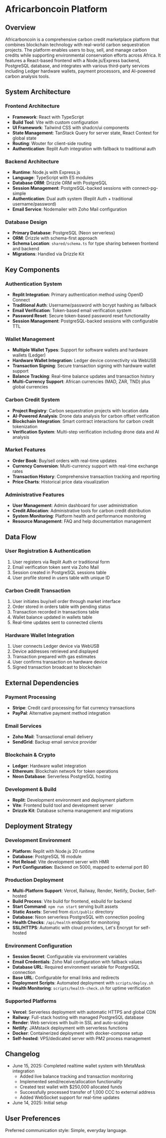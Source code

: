 # Africarboncoin Platform

## Overview

Africarboncoin is a comprehensive carbon credit marketplace platform that combines blockchain technology with real-world carbon sequestration projects. The platform enables users to buy, sell, and manage carbon credits while supporting environmental conservation efforts across Africa. It features a React-based frontend with a Node.js/Express backend, PostgreSQL database, and integrates with various third-party services including Ledger hardware wallets, payment processors, and AI-powered carbon analysis tools.

## System Architecture

### Frontend Architecture
- **Framework**: React with TypeScript
- **Build Tool**: Vite with custom configuration
- **UI Framework**: Tailwind CSS with shadcn/ui components
- **State Management**: TanStack Query for server state, React Context for global state
- **Routing**: Wouter for client-side routing
- **Authentication**: Replit Auth integration with fallback to traditional auth

### Backend Architecture
- **Runtime**: Node.js with Express.js
- **Language**: TypeScript with ES modules
- **Database ORM**: Drizzle ORM with PostgreSQL
- **Session Management**: PostgreSQL-backed sessions with connect-pg-simple
- **Authentication**: Dual auth system (Replit Auth + traditional username/password)
- **Email Service**: Nodemailer with Zoho Mail configuration

### Database Design
- **Primary Database**: PostgreSQL (Neon serverless)
- **ORM**: Drizzle with schema-first approach
- **Schema Location**: `shared/schema.ts` for type sharing between frontend and backend
- **Migrations**: Handled via Drizzle Kit

## Key Components

### Authentication System
- **Replit Integration**: Primary authentication method using OpenID Connect
- **Traditional Auth**: Username/password with bcrypt hashing as fallback
- **Email Verification**: Token-based email verification system
- **Password Reset**: Secure token-based password reset functionality
- **Session Management**: PostgreSQL-backed sessions with configurable TTL

### Wallet Management
- **Multiple Wallet Types**: Support for software wallets and hardware wallets (Ledger)
- **Hardware Wallet Integration**: Ledger device connectivity via WebUSB
- **Transaction Signing**: Secure transaction signing with hardware wallet support
- **Balance Tracking**: Real-time balance updates and transaction history
- **Multi-Currency Support**: African currencies (MAD, ZAR, TND) plus global currencies

### Carbon Credit System
- **Project Registry**: Carbon sequestration projects with location data
- **AI-Powered Analysis**: Drone data analysis for carbon offset verification
- **Blockchain Integration**: Smart contract interactions for carbon credit tokenization
- **Verification System**: Multi-step verification including drone data and AI analysis

### Market Features
- **Order Book**: Buy/sell orders with real-time updates
- **Currency Conversion**: Multi-currency support with real-time exchange rates
- **Transaction History**: Comprehensive transaction tracking and reporting
- **Price Charts**: Historical price data visualization

### Administrative Features
- **User Management**: Admin dashboard for user administration
- **Credit Allocation**: Administrative tools for carbon credit distribution
- **System Monitoring**: Platform health and performance monitoring
- **Resource Management**: FAQ and help documentation management

## Data Flow

### User Registration & Authentication
1. User registers via Replit Auth or traditional form
2. Email verification token sent via Zoho Mail
3. Session created in PostgreSQL sessions table
4. User profile stored in users table with unique ID

### Carbon Credit Transaction
1. User initiates buy/sell order through market interface
2. Order stored in orders table with pending status
3. Transaction recorded in transactions table
4. Wallet balance updated in wallets table
5. Real-time updates sent to connected clients

### Hardware Wallet Integration
1. User connects Ledger device via WebUSB
2. Device addresses retrieved and displayed
3. Transaction prepared with gas estimates
4. User confirms transaction on hardware device
5. Signed transaction broadcast to blockchain

## External Dependencies

### Payment Processing
- **Stripe**: Credit card processing for fiat currency transactions
- **PayPal**: Alternative payment method integration

### Email Services
- **Zoho Mail**: Transactional email delivery
- **SendGrid**: Backup email service provider

### Blockchain & Crypto
- **Ledger**: Hardware wallet integration
- **Ethereum**: Blockchain network for token operations
- **Neon Database**: Serverless PostgreSQL hosting

### Development & Build
- **Replit**: Development environment and deployment platform
- **Vite**: Frontend build tool and development server
- **Drizzle Kit**: Database schema management and migrations

## Deployment Strategy

### Development Environment
- **Platform**: Replit with Node.js 20 runtime
- **Database**: PostgreSQL 16 module
- **Hot Reload**: Vite development server with HMR
- **Port Configuration**: Backend on 5000, mapped to external port 80

### Production Deployment
- **Multi-Platform Support**: Vercel, Railway, Render, Netlify, Docker, Self-hosted
- **Build Process**: Vite build for frontend, esbuild for backend
- **Start Command**: `npm run start` serving built assets
- **Static Assets**: Served from `dist/public` directory
- **Database**: Neon serverless PostgreSQL with connection pooling
- **Health Checks**: `/api/health` endpoint for monitoring
- **SSL/HTTPS**: Automatic with cloud providers, Let's Encrypt for self-hosted

### Environment Configuration
- **Session Secret**: Configurable via environment variables
- **Email Credentials**: Zoho Mail configuration with fallback values
- **Database URL**: Required environment variable for PostgreSQL connection
- **Base URL**: Configurable for email links and redirects
- **Deployment Scripts**: Automated deployment with `scripts/deploy.sh`
- **Health Monitoring**: `scripts/health-check.sh` for uptime verification

### Supported Platforms
- **Vercel**: Serverless deployment with automatic HTTPS and global CDN
- **Railway**: Full-stack hosting with managed PostgreSQL database
- **Render**: Web services with built-in SSL and auto-scaling
- **Netlify**: JAMstack deployment with serverless functions
- **Docker**: Containerized deployment with docker-compose setup
- **Self-hosted**: VPS/dedicated server with PM2 process management

## Changelog

- June 15, 2025: Completed realtime wallet system with MetaMask integration
  - Added live balance tracking and transaction monitoring
  - Implemented send/receive/allocation functionality
  - Created test wallet with $250,000 allocated funds
  - Successfully processed transfer of 1,000 CCC to external address
  - Added WebSocket support for real-time updates
- June 14, 2025: Initial setup

## User Preferences

Preferred communication style: Simple, everyday language.